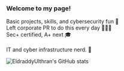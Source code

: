 ### Welcome to my page!

Basic projects, skills, and cybersecurity fun 👾<br>
Left corporate PR to do this every day 👨🏻‍💻<br>
Sec+ certified, A+ next 🎓<br>       
IT and cyber infrastructure nerd. 🤖<br>

<!-- Github stats taken from https://github.com/anuraghazra/github-readme-stats?tab=readme-ov-file -->
![EldraddyUlthran's GitHub stats](https://github-readme-stats.vercel.app/api?username=EldraddyUlthran&show_icons=true&theme=synthwave)

<!--
**EldraddyUlthran/EldraddyUlthran** is a ✨ _special_ ✨ repository because its `README.md` (this file) appears on your GitHub profile.

Here are some ideas to get you started:

- 🔭 I’m currently working on ...
- 🌱 I’m currently learning ...
- 👯 I’m looking to collaborate on ...
- 🤔 I’m looking for help with ...
- 💬 Ask me about ...
- 📫 How to reach me: ...
- 😄 Pronouns: ...
- ⚡ Fun fact: ...
-->
